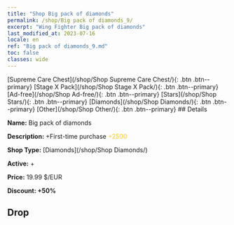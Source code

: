 ```yaml
---
title: "Shop Big pack of diamonds"
permalink: /shop/Big pack of diamonds_9/
excerpt: "Wing Fighter Big pack of diamonds"
last_modified_at: 2023-07-16
locale: en
ref: "Big pack of diamonds_9.md"
toc: false
classes: wide
---
```



  [Supreme Care Chest](/shop/Shop Supreme Care Chest/){: .btn .btn--primary}   [Stage X Pack](/shop/Shop Stage X Pack/){: .btn .btn--primary}   [Ad-free](/shop/Shop Ad-free/){: .btn .btn--primary}   [Stars](/shop/Shop Stars/){: .btn .btn--primary}   [Diamonds](/shop/Shop Diamonds/){: .btn .btn--primary}   [Other](/shop/Shop Other/){: .btn .btn--primary} ## Details

 **Name:** Big pack of diamonds 

 **Description:** +First-time purchase <span style="color: #FFC926">+2500</span><br/><span style="color: #ffffff;"></span>

 **Shop Type:** [Diamonds](/shop/Shop Diamonds/)

 **Active:** + 

 **Price:** 19.99 $/EUR 

 **Discount: +50%** 

## Drop



